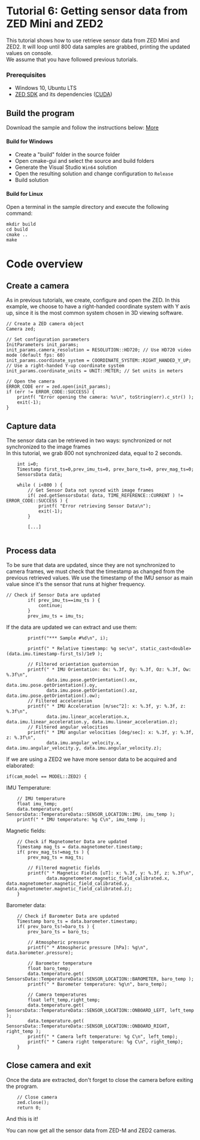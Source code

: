 # Tutorial 6: Getting sensor data from ZED Mini and ZED2

This tutorial shows how to use retrieve sensor data from ZED Mini and ZED2. It will loop until 800 data samples are grabbed, printing the updated values on console.<br/>
We assume that you have followed previous tutorials.

### Prerequisites

- Windows 10, Ubuntu LTS
- [ZED SDK](https://www.stereolabs.com/developers/) and its dependencies ([CUDA](https://developer.nvidia.com/cuda-downloads))

## Build the program

Download the sample and follow the instructions below: [More](https://www.stereolabs.com/docs/getting-started/application-development/)

#### Build for Windows

- Create a "build" folder in the source folder
- Open cmake-gui and select the source and build folders
- Generate the Visual Studio `Win64` solution
- Open the resulting solution and change configuration to `Release`
- Build solution

#### Build for Linux

Open a terminal in the sample directory and execute the following command:

    mkdir build
    cd build
    cmake ..
    make
	
# Code overview
## Create a camera

As in previous tutorials, we create, configure and open the ZED. In this example, we choose to have a right-handed coordinate system  with Y axis up, since it is the most common system chosen in 3D viewing software.

```
// Create a ZED camera object
Camera zed;

// Set configuration parameters
InitParameters init_params;
init_params.camera_resolution = RESOLUTION::HD720; // Use HD720 video mode (default fps: 60)
init_params.coordinate_system = COORDINATE_SYSTEM::RIGHT_HANDED_Y_UP; // Use a right-handed Y-up coordinate system
init_params.coordinate_units = UNIT::METER; // Set units in meters

// Open the camera
ERROR_CODE err = zed.open(init_params);
if (err != ERROR_CODE::SUCCESS) {
    printf( "Error opening the camera: %s\n", toString(err).c_str() );
    exit(-1);
}
```

## Capture data

The sensor data can be retrieved in two ways: synchronized or not synchronized to the image frames<br/>
In this tutorial, we grab 800 not synchronized data, equal to 2 seconds.

```
    int i=0;
    Timestamp first_ts=0,prev_imu_ts=0, prev_baro_ts=0, prev_mag_ts=0;
    SensorsData data;

    while ( i<800 ) {
        // Get Sensor Data not synced with image frames
        if( zed.getSensorsData( data, TIME_REFERENCE::CURRENT ) != ERROR_CODE::SUCCESS ) {
            printf( "Error retrieving Sensor Data\n");
            exit(-1);
        }

        [...]
        
```

## Process data

To be sure that data are updated, since they are not synchronized to camera frames, we must check that the
timestamp as changed from the previous retrieved values. We use the timestamp of the IMU sensor as main value
since it's the sensor that runs at higher frequency. <br/>

```
// Check if Sensor Data are updated
        if( prev_imu_ts==imu_ts ) {
            continue;
        }
        prev_imu_ts = imu_ts;
```

If the data are updated we can extract and use them:

```
        printf("*** Sample #%d\n", i);

        printf(" * Relative timestamp: %g sec\n", static_cast<double>(data.imu.timestamp-first_ts)/1e9 );

        // Filtered orientation quaternion
        printf(" * IMU Orientation: Ox: %.3f, Oy: %.3f, Oz: %.3f, Ow: %.3f\n",
               data.imu.pose.getOrientation().ox, data.imu.pose.getOrientation().oy,
               data.imu.pose.getOrientation().oz, data.imu.pose.getOrientation().ow);
        // Filtered acceleration
        printf(" * IMU Acceleration [m/sec^2]: x: %.3f, y: %.3f, z: %.3f\n",
               data.imu.linear_acceleration.x, data.imu.linear_acceleration.y, data.imu.linear_acceleration.z);
        // Filtered angular velocities
        printf(" * IMU angular velocities [deg/sec]: x: %.3f, y: %.3f, z: %.3f\n",
               data.imu.angular_velocity.x, data.imu.angular_velocity.y, data.imu.angular_velocity.z);
```

If we are using a ZED2 we have more sensor data to be acquired and elaborated:

```
if(cam_model == MODEL::ZED2) {
```

IMU Temperature:
```
    // IMU temperature
    float imu_temp;
    data.temperature.get( SensorsData::TemperatureData::SENSOR_LOCATION::IMU, imu_temp );
    printf(" * IMU temperature: %g C\n", imu_temp );
```

Magnetic fields:
```
    // Check if Magnetometer Data are updated
    Timestamp mag_ts = data.magnetometer.timestamp;
    if( prev_mag_ts!=mag_ts ) {
        prev_mag_ts = mag_ts;

        // Filtered magnetic fields
        printf(" * Magnetic Fields [uT]: x: %.3f, y: %.3f, z: %.3f\n",
               data.magnetometer.magnetic_field_calibrated.x, data.magnetometer.magnetic_field_calibrated.y, data.magnetometer.magnetic_field_calibrated.z);
    }
```

Barometer data:
```
    // Check if Barometer Data are updated
    Timestamp baro_ts = data.barometer.timestamp;
    if( prev_baro_ts!=baro_ts ) {
        prev_baro_ts = baro_ts;

        // Atmospheric pressure
        printf(" * Atmospheric pressure [hPa]: %g\n", data.barometer.pressure);

        // Barometer temperature
        float baro_temp;
        data.temperature.get( SensorsData::TemperatureData::SENSOR_LOCATION::BAROMETER, baro_temp );
        printf(" * Barometer temperature: %g\n", baro_temp);

        // Camera temperatures
        float left_temp,right_temp;
        data.temperature.get( SensorsData::TemperatureData::SENSOR_LOCATION::ONBOARD_LEFT, left_temp );
        data.temperature.get( SensorsData::TemperatureData::SENSOR_LOCATION::ONBOARD_RIGHT, right_temp );
        printf(" * Camera left temperature: %g C\n", left_temp);
        printf(" * Camera right temperature: %g C\n", right_temp);
    }
```

## Close camera and exit

Once the data are extracted, don't forget to close the camera before exiting the program.<br/>

```
    // Close camera
    zed.close();
    return 0;
```

And this is it!<br/>

You can now get all the sensor data from ZED-M and ZED2 cameras.


